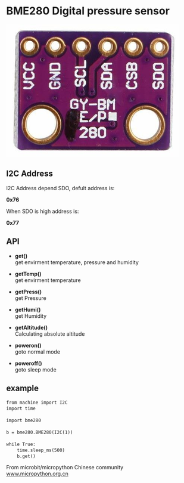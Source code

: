 # BME280 Digital pressure sensor

![](bme280.jpg)

## I2C Address

I2C Address depend SDO, defult address is:

**0x76**

When SDO is high address is:

**0x77**

## API

* **get()**  
get envirment temperature, pressure and humidity  

* **getTemp()**  
get envirment temperature 

* **getPress()**  
get Pressure

* **getHumi()**  
get Humidity

* **getAltitude()**  
Calculating absolute altitude

* **poweron()**  
goto normal mode

* **poweroff()**  
goto sleep mode

## example


```
from machine import I2C
import time

import bme280

b = bme280.BME280(I2C(1))

while True:
    time.sleep_ms(500)
    b.get()

```

From microbit/micropython Chinese community  
www.micropython.org.cn